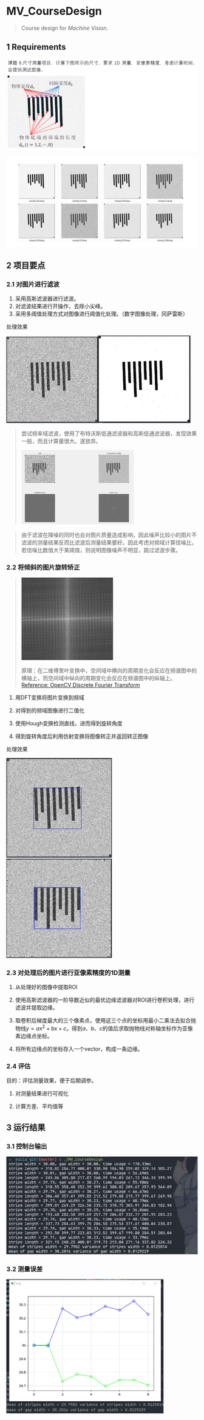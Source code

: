 # MV_CourseDesign

> Course design for *Machine Vision*.

## 1 Requirements

![](img/2022-06-03-13-34-12-image.png)

![](img/2022-06-03-13-34-25-image.png)

## 2 项目要点

### 2.1 对图片进行滤波

1. 采用高斯滤波器进行滤波。
2. 对滤波结果进行开操作，去除小尖峰。
3. 采用多阈值处理方式对图像进行阈值化处理。（数字图像处理，冈萨雷斯）

处理效果

<img src="img/2022-06-05-15-37-23-image.png" title="" alt="" width="241"><img src="img/2022-06-05-15-37-46-image.png" title="" alt="" width="244">

> 尝试频率域滤波，使用了布特沃斯低通滤波器和高斯低通滤波器，发现效果一般，而且计算量很大。遂放弃。
> 
> <img src="img/2022-06-05-15-36-25-image.png" title="" alt="" width="296">
> 
> <img src="img/61fa34c7fc86913057aa5dc8018c4d66fdce6d69.png" title="" alt="" width="202">

> 由于滤波在降噪的同时也会对图片质量造成影响，因此噪声比较小的图片不滤波的测量结果反而比滤波后测量结果要好。因此考虑对频域计算信噪比，若信噪比数值大于某阈值，则说明图像噪声不明显，跳过滤波步骤。

### 2.2 将倾斜的图片旋转矫正

> <img src="img/aef8324927a8c4eae980cb448c2b61abb855e4bb.png" title="" alt="" width="241">
> 
> 原理：在二维傅里叶变换中，空间域中横向的周期变化会反应在频谱图中的横轴上，而空间域中纵向的周期变化会反应在频谱图中的纵轴上。[Reference: OpenCV Discrete Fourier Transform](https://docs.opencv.org/4.6.0/d8/d01/tutorial_discrete_fourier_transform.html)

1. 用DFT变换将图片变换到频域

2. 对得到的频域图像进行二值化

3. 使用Hough变换检测直线，进而得到旋转角度

4. 得到旋转角度后利用仿射变换将图像转正并返回转正图像

处理效果

<img src="img/2022-06-05-15-41-52-image.png" title="" alt="" width="278"><img src="img/2022-06-05-15-41-09-image.png" title="" alt="" width="278">

### 2.3 对处理后的图片进行亚像素精度的1D测量

1. 从处理好的图像中提取ROI

2. 使用高斯滤波器的一阶导数近似的最优边缘滤波器对ROI进行卷积处理，进行滤波并提取边缘。

3. 取卷积后梯度最大的三个像素点，使用这三个点的坐标用最小二乘法去拟合抛物线$y=ax^2+bx+c$。得到$a$、$b$、$c$的值后求取抛物线对称轴坐标作为亚像素边缘点坐标。

4. 将所有边缘点的坐标存入一个vector，构成一条边缘。

### 2.4 评估

目的：评估测量效果，便于后期调参。

1. 对测量结果进行可视化

2. 计算方差、平均值等

## 3 运行结果

### 3.1 控制台输出

![img](img/c5110d935b9258f6d40a1646f838bfcfb1e34d50.png)

### 3.2 测量误差

<img src="img/88e045641e0eeafcb1d608be2bf82146cdad711b.png" title="" alt="" width="414">
